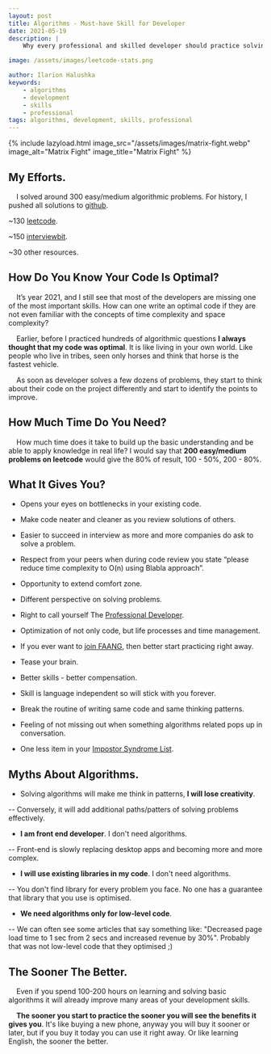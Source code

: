 ```yaml
---
layout: post
title: Algorithms - Must-have Skill for Developer
date: 2021-05-19
description: |
    Why every professional and skilled developer should practice solving algorithmic problems?

image: /assets/images/leetcode-stats.png

author: Ilarion Halushka
keywords:
    - algorithms
    - development
    - skills
    - professional
tags: algorithms, development, skills, professional
---
```


{% include lazyload.html image_src="/assets/images/matrix-fight.webp" image_alt="Matrix Fight" image_title="Matrix Fight" %}

## My Efforts.
&nbsp;&nbsp;&nbsp; I solved around 300 easy/medium algorithmic problems. 
For history, I pushed all solutions to [github](https://github.com/IlarionHalushka/leetcode-algorithms/tree/master/src/tasks/algorithms).

~130 [leetcode](https://leetcode.com/ilarion/).

~150 [interviewbit](https://www.interviewbit.com/profile/ilarion-halushka/).

~30 other resources.

## How Do You Know Your Code Is Optimal?
&nbsp;&nbsp;&nbsp; It’s year 2021, and I still see that most of the developers are missing one of the most important skills.
How can one write an optimal code if they are not even familiar with the concepts of time complexity and space complexity?

&nbsp;&nbsp;&nbsp; Earlier, before I practiced hundreds of algorithmic questions **I always thought that my code was optimal**.
It is like living in your own world. 
Like people who live in tribes, seen only horses and think that horse is the fastest vehicle.

&nbsp;&nbsp;&nbsp; As soon as developer solves a few dozens of problems, they start to think about their code 
on the project differently and start to identify the points to improve.

## How Much Time Do You Need?
&nbsp;&nbsp;&nbsp; How much time does it take to build up the basic understanding and be able to apply knowledge in real life?
I would say that **200 easy/medium problems on leetcode** would give the 80% of result, 100 - 50%, 200 - 80%.

## What It Gives You?
* Opens your eyes on bottlenecks in your existing code.
* Make code neater and cleaner as you review solutions of others.
* Easier to succeed in interview as more and more companies do ask to solve a problem.
* Respect from your peers when during code review you state “please reduce time complexity to O(n) using Blabla approach”.


* Opportunity to extend comfort zone.
* Different perspective on solving problems.
* Right to call yourself The <a target="_blank" href="/List-Of-Skills-Of-Node-JS-Developer">Professional Developer</a>.
* Optimization of not only code, but life processes and time management.
* If you ever want to <a target="_blank" href="/How-I-Failed-At-Amazon-Interview-Because-of-LP">join FAANG</a>, then better start practicing right away.


* Tease your brain.
* Better skills - better compensation.
* Skill is language independent so will stick with you forever.
* Break the routine of writing same code and same thinking patterns.
* Feeling of not missing out when something algorithms related pops up in conversation.
* One less item in your <a target="_blank" href="/My-Impostor-Syndrome">Impostor Syndrome List</a>.

## Myths About Algorithms.
* Solving algorithms will make me think in patterns, **I will lose creativity**. 

-- Conversely, it will add additional paths/patters of solving problems effectively.

* **I am front end developer**. I don't need algorithms.

-- Front-end is slowly replacing desktop apps and becoming more and more complex.

* **I will use existing libraries in my code**. I don't need algorithms.
  
-- You don't find library for every problem you face. 
No one has a guarantee that library that you use is optimised. 

* **We need algorithms only for low-level code**.

-- We can often see some articles that say  something like: "Decreased page load time to 1 sec from 2 secs and increased revenue by 30%".
Probably that was not low-level code that they optimised ;)

## The Sooner The Better.
&nbsp;&nbsp;&nbsp; Even if you spend 100-200 hours on learning and solving basic algorithms it
will already improve many areas of your development skills.

&nbsp;&nbsp;&nbsp; **The sooner you start to practice the sooner you will see the benefits it gives you**.
It's like buying a new phone, anyway you will buy it sooner or later, but if you buy it today you can use it right away.
Or like learning English, the sooner the better.







